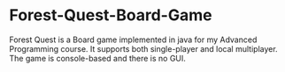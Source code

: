 # Forest-Quest-Board-Game
Forest Quest is a Board game implemented in java for my Advanced Programming course. It supports both single-player and local multiplayer. The game is console-based and there is no GUI.
